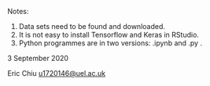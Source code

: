 Notes:
1) Data sets need to be found and downloaded.
2) It is not easy to install Tensorflow and Keras in RStudio.
3) Python programmes are in two versions: .ipynb and .py .

3 September 2020

Eric Chiu
u1720146@uel.ac.uk
